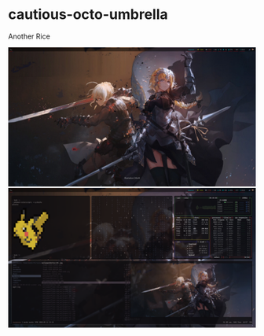 # cautious-octo-umbrella
Another Rice

![name-of-your-image](https://github.com/msnkr/cautious-octo-umbrella/blob/main/2022-02-20-09:47:44-screenshot.png)
![name-of-your-image](https://github.com/msnkr/cautious-octo-umbrella/blob/main/2022-02-20-09:49:58-screenshot.png)
